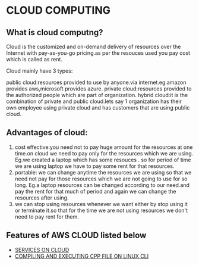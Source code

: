 # **CLOUD COMPUTING**

## What is cloud computng?
Cloud is the customized and on-demand delivery of resources over the Internet with pay-as-you-go pricing.as per the resouces used you pay cost which is called as rent.

Cloud mainly have 3 types:

public cloud:resources provided to use by anyone.via internet.eg.amazon provides aws,microsoft provides azure.
private cloud:resources provided to the authorized people which are part of organization.
hybrid cloud:it is the combination of private and public cloud.lets say 1 organization has their own employee using private cloud and has customers that are using public cloud.

## Advantages of cloud:
1. cost effective:you need not to pay huge amount for the resources at one time.on cloud we need to pay only for the resources which we are using. Eg.we created a laptop which has some resouces . so for period of time we are using laptop we have to pay some rent for that resources.
2. portable: we can change anytime the resources we are using so that we need not pay for those resources which we are not going to use for so long. Eg.a laptop resources can be changed according to our need.and pay the rent for that much of period and again we can change the resources after using.
3. we can stop using resources whenever we want either by stop using it or terminate it.so that for the time we are not using resources we don't need to pay rent for them.


## Features of AWS CLOUD listed below

- [SERVICES ON CLOUD](https://github.com/shweta-vengurlekar11/cloud/tree/SERVICES-PROVIDED-BY-AWS)
- [COMPILING AND EXECUTING CPP FILE ON LINUX CLI](https://github.com/shweta-vengurlekar11/cloud/tree/CPP-ON-LINUX)
